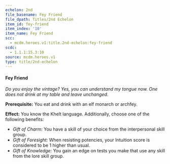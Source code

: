 ```yaml
---
echelon: 2nd
file_basename: Fey Friend
file_dpath: Titles/2nd Echelon
item_id: fey-friend
item_index: '10'
item_name: Fey Friend
scc:
  - mcdm.heroes.v1:title.2nd-echelon:fey-friend
scdc:
  - 1.1.1:15.3:10
source: mcdm.heroes.v1
type: title/2nd-echelon
---
```


#### Fey Friend

*Do you enjoy the vintage? Yes, you can understand my tongue now. One does not drink at my table and leave unchanged.*

**Prerequisite:** You eat and drink with an elf monarch or archfey.

**Effect:** You know the Khelt language. Additionally, choose one of the following benefits:

- *Gift of Charm:* You have a skill of your choice from the interpersonal skill group.
- *Gift of Foresight:* When resisting potencies, your Intuition score is considered to be 1 higher than usual.
- *Gift of Knowledge:* You gain an edge on tests you make that use any skill from the lore skill group.
